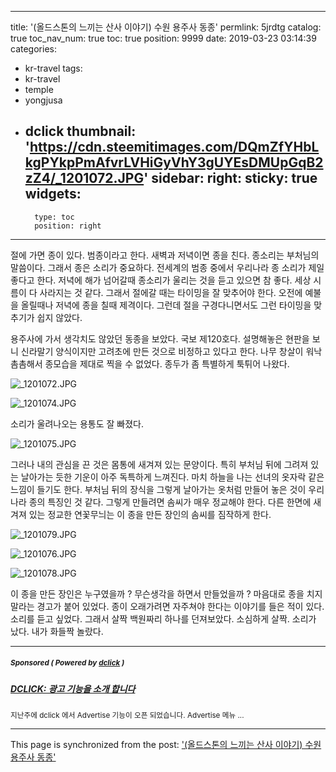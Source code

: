 
---
title: '(올드스톤의 느끼는 산사 이야기) 수원 용주사 동종'
permlink: 5jrdtg
catalog: true
toc_nav_num: true
toc: true
position: 9999
date: 2019-03-23 03:14:39
categories:
- kr-travel
tags:
- kr-travel
- temple
- yongjusa
- dclick
thumbnail: 'https://cdn.steemitimages.com/DQmZfYHbLkgPYkpPmAfvrLVHiGyVhY3gUYEsDMUpGqB2zZ4/_1201072.JPG'
sidebar:
    right:
        sticky: true
widgets:
    -
        type: toc
        position: right
---


절에 가면 종이 있다. 범종이라고 한다. 새벽과 저녁이면 종을 친다. 종소리는 부처님의 말씀이다. 그래서 종은 소리가 중요하다. 전세계의 범종 중에서 우리나라 종 소리가 제일 좋다고 한다. 저녁에 해가 넘어갈때 종소리가 울리는 것을 듣고 있으면 참 좋다. 세상 시름이 다 사라지는 것 같다. 그래서 절에갈 때는 타이밍을 잘 맞추어야 한다. 오전에 예불을 올릴때나 저녁에 종을 칠때 제격이다. 그런데 절을 구경다니면서도 그런 타이밍을 맞추기가 쉽지 않았다. 

용주사에 가서 생각치도 않았던 동종을 보았다. 국보 제120호다. 설명해놓은 현판을 보니 신라말기 양식이지만 고려초에 만든 것으로 비정하고 있다고 한다. 나무 창살이 워낙 촘촘해서 종모습을 제대로 찍을 수 없었다. 종두가 좀 특별하게 툭튀어 나왔다. 

![_1201072.JPG](https://cdn.steemitimages.com/DQmZfYHbLkgPYkpPmAfvrLVHiGyVhY3gUYEsDMUpGqB2zZ4/_1201072.JPG)

![_1201074.JPG](https://cdn.steemitimages.com/DQmP3LbYhhzKcYyPFVk6H1k7tWEM1tqxL2Le8JStjw1Wdw7/_1201074.JPG)

소리가 울려나오는 용통도 잘 빠졌다. 

![_1201075.JPG](https://cdn.steemitimages.com/DQmamnpDA1Lq9YzZz9iSXZoUcuxB7iYjVMgLxwxCJeKwhHV/_1201075.JPG)

그러나 내의 관심을 끈 것은 몸통에 새겨져 있는 문양이다. 특히 부처님 뒤에 그려져 있는 날아가는 듯한 기운이 아주 독특하게 느껴진다. 마치 하늘을 나는 선녀의 옷자락 같은 느낌이 들기도 한다. 부처님 뒤의 장식을 그렇게 날아가는 옷처럼 만들어 놓은 것이 우리나라 종의 특징인 것 같다. 그렇게 만들려면 솜씨가 매우 정교해야 한다. 다른 한면에 새겨져 있는 정교한 연꽃무늬는 이 종을 만든 장인의 솜씨를 짐작하게 한다.

![_1201079.JPG](https://cdn.steemitimages.com/DQmW9PsKrb2qiRdEJZJm52AfYZiBiscUKyGssrxjBq32iST/_1201079.JPG)

![_1201076.JPG](https://cdn.steemitimages.com/DQmcSjaNCQEuReaPej6X3WdW7ZJK8X9GGWMUfCNgQ7CEmVM/_1201076.JPG)

![_1201078.JPG](https://cdn.steemitimages.com/DQmRHk6in7fH7RtaXZsGK31kpMJhBBGRZtzoDAAE4qNa5rA/_1201078.JPG)

이 종을 만든 장인은 누구였을까 ? 무슨생각을 하면서 만들었을까 ? 마음대로 종을 치지말라는 경고가 붙어 있었다. 종이 오래가려면 자주쳐야 한다는 이야기를 들은 적이 있다. 소리를 듣고 싶었다. 그래서 살짝 백원짜리 하나를 던져보았다. 소심하게 살짝. 소리가 났다. 내가 화들짝 놀랐다.

---

#####  <sub> **Sponsored ( Powered by [dclick](https://www.dclick.io) )** </sub>
##### [DCLICK: 광고 기능을 소개 합니다](https://api.dclick.io/v1/c?x=eyJhbGciOiJIUzI1NiIsInR5cCI6IkpXVCJ9.eyJjIjoib2xkc3RvbmUiLCJzIjoiNWpyZHRnIiwiYSI6WyJ0LTEyOTAiXSwidXJsIjoiaHR0cHM6Ly9zdGVlbWl0LmNvbS9kY2xpY2sta3IvQGRjbGljay9kY2xpY2stLTE1NDM5ODY4MDU4MDkiLCJpYXQiOjE1NTMzMTA5NjIsImV4cCI6MTg2ODY3MDk2Mn0.d8CvZ6hlVJLxDzm6W6heXMnP53G-niSY6MhStkycd1Y)
<sup>지난주에 dclick 에서 Advertise 기능이 오픈 되었습니다. Advertise 메뉴 ...</sup>


- - -

This page is synchronized from the post: ['(올드스톤의 느끼는 산사 이야기) 수원 용주사 동종'](https://steemit.com/@oldstone/5jrdtg)
